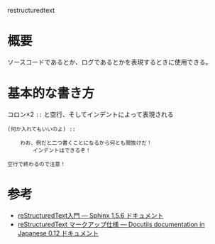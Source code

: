 restructuredtext

概要
====

ソースコードであるとか、ログであるとかを表現するときに使用できる。

基本的な書き方
==============

コロン×2 `::` と空行、そしてインデントによって表現される

    (何か入れてもいいのよ) ::

        わお、例だと二つ書くことになるから何とも間抜けだ！
            インデントはできるぞ！

    空行で終わるので注意！

参考
====

-   [reStructuredText入門 — Sphinx 1.5.6
    ドキュメント](http://www.sphinx-doc.org/ja/stable/rest.html#source-code)
-   [reStructuredText マークアップ仕様 — Docutils documentation in
    Japanese 0.12
    ドキュメント](http://docutils.sphinx-users.jp/docutils/docs/ref/rst/restructuredtext.html#literal-blocks)
